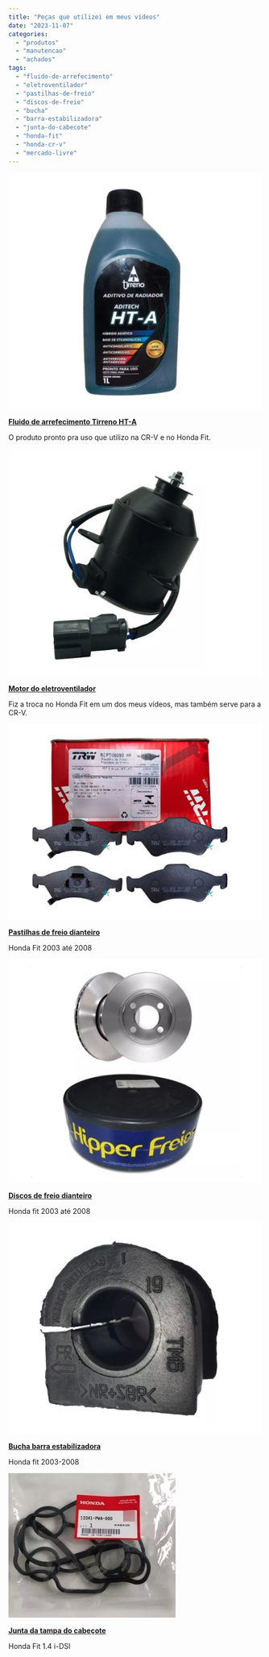 ```yaml
---
title: "Peças que utilizei em meus vídeos"
date: "2023-11-07"
categories:
  - "produtos"
  - "manutencao"
  - "achados"
tags:
  - "fluido-de-arrefecimento"
  - "eletroventilador"
  - "pastilhas-de-freio"
  - "discos-de-freio"
  - "bucha"
  - "barra-estabilizadora"
  - "junta-do-cabecote"
  - "honda-fit"
  - "honda-cr-v"
  - "mercado-livre"
---
```


[![](media/screenshot-2023-11-10-as-11.20.50.jpg?w=573)](https://mercadolivre.com.br/sec/1EFKKuY)

**[Fluido de arrefecimento Tirreno HT-A](https://mercadolivre.com.br/sec/1EFKKuY)**

O produto pronto pra uso que utilizo na CR-V e no Honda Fit.  

[![](media/screenshot-2023-11-07-as-18.13.03.jpg?w=573)](https://mercadolivre.com.br/sec/2L2R9oL)

**[Motor do eletroventilador](https://mercadolivre.com.br/sec/2tGMqhu)**

Fiz a troca no Honda Fit em um dos meus vídeos, mas também serve para a CR-V.

[![](media/screenshot-2023-11-07-as-18.14.35.jpg?w=635)](https://mercadolivre.com.br/sec/2pHGDCt)

**[Pastilhas de freio dianteiro](https://mercadolivre.com.br/sec/2pHGDCt)**

Honda Fit 2003 até 2008

[![](media/screenshot-2023-11-07-as-18.15.51.jpg?w=564)](https://mercadolivre.com.br/sec/2NVpLE4)

**[Discos de freio dianteiro](https://mercadolivre.com.br/sec/2NVpLE4)**

Honda fit 2003 até 2008

[![](media/screenshot-2023-11-07-as-18.16.35.jpg?w=615)](https://mercadolivre.com.br/sec/1S7NvhE)

**[Bucha barra estabilizadora](https://mercadolivre.com.br/sec/1S7NvhE)**

Honda fit 2003-2008

[![](media/screenshot-2023-11-07-as-18.18.15.jpg?w=332)](https://mercadolivre.com.br/sec/1T49SUd)

**[Junta da tampa do cabeçote](https://mercadolivre.com.br/sec/1T49SUd)**

Honda Fit 1.4 i-DSI
